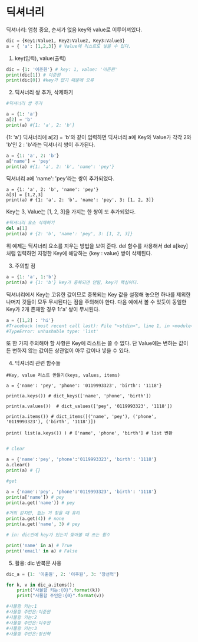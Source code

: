 # 딕셔너리

딕셔너리: 엄청 중요, 순서가 없음
key와 value로 이루어져있다.

``` python
dic = {Key1:Value1, Key2:Value2, Key3:Value3}
a = { 'a': [1,2,3]} # Value에 리스트도 넣을 수 있다.
```
1) key(입력), value(출력)
``` python
dic = {1: '이준원'} # key: 1, value: '이준원'
print(dic[1]) # 이준원
print(dic[0]) #key가 없기 때문에 오류
```

2) 딕셔너리 쌍 추가, 삭제하기


``` python
#딕셔너리 쌍 추가

a = {1: 'a'}
a[2] = 'b'
print(a) #{1: 'a', 2: 'b'}
```
{1: 'a'} 딕셔너리에 a[2] = 'b'와 같이 입력하면 딕셔너리 a에 Key와 Value가 각각 2와 'b'인 2 : 'b'라는 딕셔너리 쌍이 추가된다.

``` python
a = {1: 'a', 2: 'b'}
a['name'] = 'pey'
print(a) #{1: 'a', 2: 'b', 'name': 'pey'}
```
딕셔너리 a에 'name': 'pey'라는 쌍이 추가되었다.

```
a = {1: 'a', 2: 'b', 'name': 'pey'}
a[3] = [1,2,3]
print(a) # {1: 'a', 2: 'b', 'name': 'pey', 3: [1, 2, 3]}
```
Key는 3, Value는 [1, 2, 3]을 가지는 한 쌍이 또 추가되었다.
``` python
#딕셔너리 요소 삭제하기
del a[1]
print(a) # {2: 'b', 'name': 'pey', 3: [1, 2, 3]}
```
위 예제는 딕셔너리 요소를 지우는 방법을 보여 준다. 
del 함수를 사용해서 del a[key]처럼 입력하면 지정한 Key에 해당하는 {key : value} 쌍이 삭제된다.

3) 주의할 점
``` python
a = {1: 'a', 1:'b'}
print(a) # {1: 'b'} key가 중복되면 안됨, key가 핵심이다.
```
딕셔너리에서 Key는 고유한 값이므로 중복되는 Key 값을 설정해 놓으면 하나를 제외한 나머지 것들이 모두 무시된다는 점을 주의해야 한다. 다음 예에서 볼 수 있듯이 동일한 Key가 2개 존재할 경우 1:'a' 쌍이 무시된다.
``` python
a = {[1,2] : 'hi'}
#Traceback (most recent call last): File "<stdin>", line 1, in <module>
#TypeError: unhashable type: 'list'
```
또 한 가지 주의해야 할 사항은 Key에 리스트는 쓸 수 없다.
단 Value에는 변하는 값이든 변하지 않는 값이든 상관없이 아무 값이나 넣을 수 있다.

4) 딕셔너리 관련 함수들
```
#Key, value 리스트 만들기(keys, values, items)

a = {'name': 'pey', 'phone': '0119993323', 'birth': '1118'}

print(a.keys()) # dict_keys(['name', 'phone', 'birth'])

print(a.values())  # dict_values(['pey', '0119993323', '1118'])

print(a.items()) # dict_items([('name', 'pey'), ('phone', '0119993323'), ('birth', '1118')])

print( list(a.keys()) ) # ['name', 'phone', 'birth'] # list 변환
```

``` python

# clear

a = {'name':'pey', 'phone':'0119993323', 'birth': '1118'}
a.clear()
print(a) # {}

#get

a = {'name':'pey', 'phone':'0119993323', 'birth': '1118'}
print(a['name']) # pey
print(a.get('name')) # pey

#거의 같지만, 없는 거 찾을 때 유리
print(a.get(4)) # none
print(a.get('name', 3) # pey

# in: dic안에 key가 있는지 찾아볼 때 쓰는 함수

print('name' in a) # True
print('email' in a) # False
```

5) 활용: dic 반복문 사용

``` python
dic_a = {1: '이준원', 2: '이주원', 3: '장선혁'}

for k, v in dic_a.items():
    print("사물함 키는:{0}".format(k))
    print("사물함 주인은:{0}".format(v))

#사물함 키는:1
#사물함 주인은:이준원
#사물함 키는:2
#사물함 주인은:이주원
#사물함 키는:3
#사물함 주인은:장선혁
```

